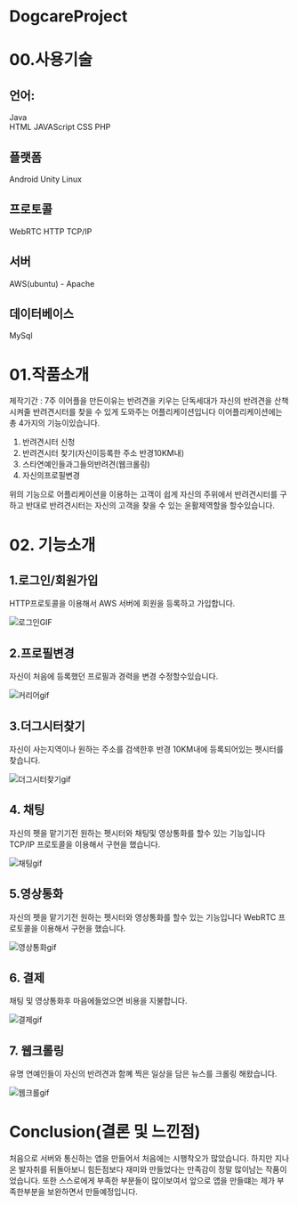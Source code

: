 # DogcareProject

# 00.사용기술
## 언어:
Java        
HTML
JAVAScript
CSS
PHP
## 플랫폼
Android
Unity
Linux
## 프로토콜
WebRTC
HTTP
TCP/IP
## 서버
AWS(ubuntu) - Apache
## 데이터베이스
MySql


# 01.작품소개
제작기간 : 7주
 이어플을 만든이유는 반려견을 키우는 단독세대가 자신의 반려견을 산책시켜줄 반려견시터를 찾을 수 있게 
 도와주는 어플리케이션입니다
이어플리케이션에는 총 4가지의 기능이있습니다.
1. 반려견시터 신청 
2. 반려견시터 찾기(자신이등록한 주소 반경10KM내) 
3. 스타연예인들과그들의반려견(웹크롤링) 
4. 자신의프로필변경

위의 기능으로 어플리케이션을 이용하는 고객이 쉽게 자신의 주위에서 반려견시터를 구하고 반대로 반려견시터는 자신의 고객을 찾을 수 있는 윤활제역할을
할수있습니다.


# 02. 기능소개
 ## 1.로그인/회원가입
 HTTP프로토콜을 이용해서 AWS 서버에 회원을 등록하고 가입합니다.
 
![로그인GIF](https://user-images.githubusercontent.com/48486487/57968292-17f3e200-79a3-11e9-8e4a-50bc29ec4a0d.gif)
 
 ## 2.프로필변경
 자신이 처음에 등록했던 프로필과 경력을 변경 수정할수있습니다.
 
 ![커리어gif](https://user-images.githubusercontent.com/48486487/57968363-5b9b1b80-79a4-11e9-9221-044b73891714.gif)
 


 ## 3.더그시터찾기
 자신이 사는지역이나 원하는 주소를 검색한후 반경 10KM내에 등록되어있는 펫시터를 찾습니다.
 
![더그시터찾기gif](https://user-images.githubusercontent.com/48486487/57968552-090f2e80-79a7-11e9-98ca-d9da1f809171.gif)

## 4. 채팅
자신의 펫을 맡기기전 원하는 펫시터와 채팅및 영상통화를 할수 있는 기능입니다
TCP/IP 프로토콜을 이용해서 구현을 했습니다.

![채팅gif](https://user-images.githubusercontent.com/48486487/57969443-eb939200-79b1-11e9-82cc-1664371731dd.gif)

## 5.영상통화

자신의 펫을 맡기기전 원하는 펫시터와 영상통화를 할수 있는 기능입니다
WebRTC 프로토콜을 이용해서 구현을 했습니다.

![영상통화gif](https://user-images.githubusercontent.com/48486487/57969641-2eef0000-79b4-11e9-8a27-61a67db443b2.gif)


## 6. 결제
채팅 및 영상통화후 마음에들었으면 비용을 지불합니다.

![결제gif](https://user-images.githubusercontent.com/48486487/57968175-0100c000-79a2-11e9-8c7f-3aca205134bb.gif)


## 7. 웹크롤링
유명 연예인들이 자신의 반려견과 함꼐 찍은 일상을 담은 뉴스를 크롤링 해왔습니다.

![웹크롤gif](https://user-images.githubusercontent.com/48486487/57969890-79bd4780-79b5-11e9-9e27-9351ce4c1f3b.gif)


# Conclusion(결론 및 느낀점)
처음으로 서버와 통신하는 앱을 만들어서 처음에는 시행착오가 많았습니다. 하지만 지나온 발자취를 뒤돌아보니 힘든점보다 재미와 만들었다는
만족감이 정말 많이남는 작품이었습니다. 또한 스스로에게 부족한 부분들이 많이보여서 앞으로 앱을 만들떄는 제가 부족한부분을 보완하면서 만들예정입니다.

